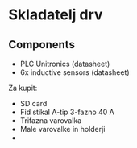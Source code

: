 # Skladatelj drv
## Components
* PLC Unitronics (datasheet)
* 6x inductive sensors (datasheet)

Za kupit:
* SD card
* Fid stikal A-tip 3-fazno 40 A
* Trifazna varovalka
* Male varovalke in holderji
* 